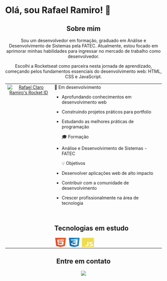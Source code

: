 # Olá, sou Rafael Ramiro! 👋

<div align="center">
  <h2>Sobre mim</h2>
  <p>
    Sou um desenvolvedor em formação, graduado em Análise e Desenvolvimento de Sistemas pela FATEC. Atualmente, estou focado em aprimorar minhas habilidades para ingressar no mercado de trabalho como desenvolvedor.
  </p>
  <p>
    Escolhi a Rocketseat como parceira nesta jornada de aprendizado, começando pelos fundamentos essenciais do desenvolvimento web: HTML, CSS e JavaScript.
  </p>
</div>

<div align="center">
  <table>
    <tr>
      <td width="30%" align="center" valign="top">
        <a href="https://app.rocketseat.com.br/me/rafael-ramiro">
          <img width="200" src="https://app.rocketseat.com.br/api/rocketid/share?slug=rafael-ramiro&type=card" alt="Rafael Claro Ramiro's Rocket ID"/>
        </a>
      </td>
      <td width="70%" valign="top">
  🚀 Em desenvolvimento
        
- Aprofundando conhecimentos em desenvolvimento web
- Construindo projetos práticos para portfolio
- Estudando as melhores práticas de programação

  🎓 Formação
  
- Análise e Desenvolvimento de Sistemas - FATEC

  💡 Objetivos
  
- Desenvolver aplicações web de alto impacto
- Contribuir com a comunidade de desenvolvimento
- Crescer profissionalmente na área de tecnologia
</div>
<div align="left" style="display: inline_block"><br>
  <h2>Tecnologias em estudo</h2>
  <img align="center" alt="HTML" height="30" width="40" src="https://raw.githubusercontent.com/devicons/devicon/master/icons/html5/html5-original.svg">
  <img align="center" alt="CSS" height="30" width="40" src="https://raw.githubusercontent.com/devicons/devicon/master/icons/css3/css3-original.svg">
  <img align="center" alt="JavaScript" height="30" width="40" src="https://raw.githubusercontent.com/devicons/devicon/master/icons/javascript/javascript-plain.svg">
</div>
  </table>


## Entre em contato
<div>
  <a href="https://www.linkedin.com/in/ramiro-rafael/" target="_blank">
    <img src="https://img.shields.io/badge/-LinkedIn-%230077B5?style=for-the-badge&logo=linkedin&logoColor=white" target="_blank">
  </a>
</div>
